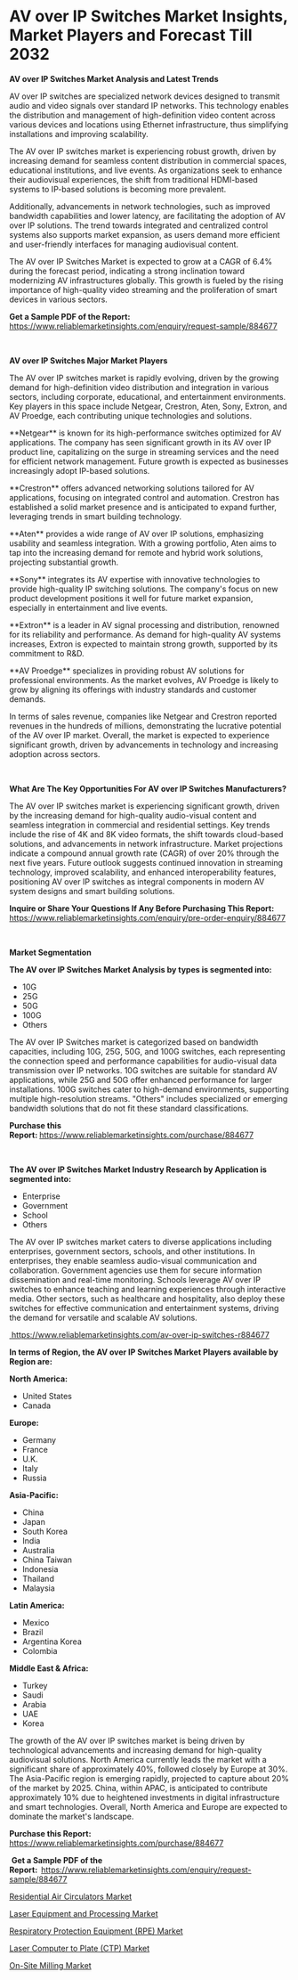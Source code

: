 <p><h1>AV over IP Switches Market Insights, Market Players and Forecast Till 2032</h1></p><p><strong>AV over IP Switches Market Analysis and Latest Trends</strong></p>
<p><p>AV over IP switches are specialized network devices designed to transmit audio and video signals over standard IP networks. This technology enables the distribution and management of high-definition video content across various devices and locations using Ethernet infrastructure, thus simplifying installations and improving scalability. </p><p>The AV over IP switches market is experiencing robust growth, driven by increasing demand for seamless content distribution in commercial spaces, educational institutions, and live events. As organizations seek to enhance their audiovisual experiences, the shift from traditional HDMI-based systems to IP-based solutions is becoming more prevalent. </p><p>Additionally, advancements in network technologies, such as improved bandwidth capabilities and lower latency, are facilitating the adoption of AV over IP solutions. The trend towards integrated and centralized control systems also supports market expansion, as users demand more efficient and user-friendly interfaces for managing audiovisual content. </p><p>The AV over IP Switches Market is expected to grow at a CAGR of 6.4% during the forecast period, indicating a strong inclination toward modernizing AV infrastructures globally. This growth is fueled by the rising importance of high-quality video streaming and the proliferation of smart devices in various sectors.</p></p>
<p><strong>Get a Sample PDF of the Report:&nbsp;</strong> <a href="https://www.reliablemarketinsights.com/enquiry/request-sample/884677?utm_campaign=1166&utm_medium=2&utm_source=Github&utm_content=ia&utm_term=28022025&utm_id=av-over-ip-switches">https://www.reliablemarketinsights.com/enquiry/request-sample/884677</a></p>
<p>&nbsp;</p>
<p><strong>AV over IP Switches Major Market Players</strong></p>
<p><p>The AV over IP switches market is rapidly evolving, driven by the growing demand for high-definition video distribution and integration in various sectors, including corporate, educational, and entertainment environments. Key players in this space include Netgear, Crestron, Aten, Sony, Extron, and AV Proedge, each contributing unique technologies and solutions.</p><p>**Netgear** is known for its high-performance switches optimized for AV applications. The company has seen significant growth in its AV over IP product line, capitalizing on the surge in streaming services and the need for efficient network management. Future growth is expected as businesses increasingly adopt IP-based solutions.</p><p>**Crestron** offers advanced networking solutions tailored for AV applications, focusing on integrated control and automation. Crestron has established a solid market presence and is anticipated to expand further, leveraging trends in smart building technology.</p><p>**Aten** provides a wide range of AV over IP solutions, emphasizing usability and seamless integration. With a growing portfolio, Aten aims to tap into the increasing demand for remote and hybrid work solutions, projecting substantial growth.</p><p>**Sony** integrates its AV expertise with innovative technologies to provide high-quality IP switching solutions. The company's focus on new product development positions it well for future market expansion, especially in entertainment and live events.</p><p>**Extron** is a leader in AV signal processing and distribution, renowned for its reliability and performance. As demand for high-quality AV systems increases, Extron is expected to maintain strong growth, supported by its commitment to R&D.</p><p>**AV Proedge** specializes in providing robust AV solutions for professional environments. As the market evolves, AV Proedge is likely to grow by aligning its offerings with industry standards and customer demands.</p><p>In terms of sales revenue, companies like Netgear and Crestron reported revenues in the hundreds of millions, demonstrating the lucrative potential of the AV over IP market. Overall, the market is expected to experience significant growth, driven by advancements in technology and increasing adoption across sectors.</p></p>
<p>&nbsp;</p>
<p><strong>What Are The Key Opportunities For AV over IP Switches Manufacturers?</strong></p>
<p><p>The AV over IP switches market is experiencing significant growth, driven by the increasing demand for high-quality audio-visual content and seamless integration in commercial and residential settings. Key trends include the rise of 4K and 8K video formats, the shift towards cloud-based solutions, and advancements in network infrastructure. Market projections indicate a compound annual growth rate (CAGR) of over 20% through the next five years. Future outlook suggests continued innovation in streaming technology, improved scalability, and enhanced interoperability features, positioning AV over IP switches as integral components in modern AV system designs and smart building solutions.</p></p>
<p><strong>Inquire or Share Your Questions If Any Before Purchasing This Report:</strong> <a href="https://www.reliablemarketinsights.com/enquiry/pre-order-enquiry/884677?utm_campaign=1166&utm_medium=2&utm_source=Github&utm_content=ia&utm_term=28022025&utm_id=av-over-ip-switches">https://www.reliablemarketinsights.com/enquiry/pre-order-enquiry/884677</a></p>
<p>&nbsp;</p>
<p><strong>Market Segmentation</strong></p>
<p><strong>The AV over IP Switches Market Analysis by types is segmented into:</strong></p>
<p><ul><li>10G</li><li>25G</li><li>50G</li><li>100G</li><li>Others</li></ul></p>
<p><p>The AV over IP Switches market is categorized based on bandwidth capacities, including 10G, 25G, 50G, and 100G switches, each representing the connection speed and performance capabilities for audio-visual data transmission over IP networks. 10G switches are suitable for standard AV applications, while 25G and 50G offer enhanced performance for larger installations. 100G switches cater to high-demand environments, supporting multiple high-resolution streams. "Others" includes specialized or emerging bandwidth solutions that do not fit these standard classifications.</p></p>
<p><strong>Purchase this Report:&nbsp;</strong><a href="https://www.reliablemarketinsights.com/purchase/884677?utm_campaign=1166&utm_medium=2&utm_source=Github&utm_content=ia&utm_term=28022025&utm_id=av-over-ip-switches">https://www.reliablemarketinsights.com/purchase/884677</a></p>
<p>&nbsp;</p>
<p><strong>The AV over IP Switches Market Industry Research by Application is segmented into:</strong></p>
<p><ul><li>Enterprise</li><li>Government</li><li>School</li><li>Others</li></ul></p>
<p><p>The AV over IP switches market caters to diverse applications including enterprises, government sectors, schools, and other institutions. In enterprises, they enable seamless audio-visual communication and collaboration. Government agencies use them for secure information dissemination and real-time monitoring. Schools leverage AV over IP switches to enhance teaching and learning experiences through interactive media. Other sectors, such as healthcare and hospitality, also deploy these switches for effective communication and entertainment systems, driving the demand for versatile and scalable AV solutions.</p></p>
<p><a href="https://www.reliablemarketinsights.com/av-over-ip-switches-r884677?utm_campaign=1166&utm_medium=2&utm_source=Github&utm_content=ia&utm_term=28022025&utm_id=av-over-ip-switches">&nbsp;https://www.reliablemarketinsights.com/av-over-ip-switches-r884677</a></p>
<p><strong>In terms of Region, the AV over IP Switches Market Players available by Region are:</strong></p>
<p>
    <p> <strong> North America: </strong>
        <ul>
            <li>United States</li>
            <li>Canada</li>
        </ul>
        </p> 
    <p> <strong> Europe: </strong>
        <ul>
            <li>Germany</li>
            <li>France</li>
            <li>U.K.</li>
            <li>Italy</li>
            <li>Russia</li>
        </ul>
        </p> 
    <p> <strong> Asia-Pacific: </strong>
        <ul>
            <li>China</li>
            <li>Japan</li>
            <li>South Korea</li>
            <li>India</li>
            <li>Australia</li>
            <li>China Taiwan</li>
            <li>Indonesia</li>
            <li>Thailand</li>
            <li>Malaysia</li>
        </ul>
        </p> 
    <p> <strong> Latin America: </strong>
        <ul>
            <li>Mexico</li>
            <li>Brazil</li>
            <li>Argentina Korea</li>
            <li>Colombia</li>
        </ul>
        </p> 
    <p> <strong> Middle East & Africa: </strong>
        <ul>
            <li>Turkey</li>
            <li>Saudi</li>
            <li>Arabia</li>
            <li>UAE</li>
            <li>Korea</li>
        </ul>
    </p>
    </p>
<p><p>The growth of the AV over IP switches market is being driven by technological advancements and increasing demand for high-quality audiovisual solutions. North America currently leads the market with a significant share of approximately 40%, followed closely by Europe at 30%. The Asia-Pacific region is emerging rapidly, projected to capture about 20% of the market by 2025. China, within APAC, is anticipated to contribute approximately 10% due to heightened investments in digital infrastructure and smart technologies. Overall, North America and Europe are expected to dominate the market's landscape.</p></p>
<p><strong>Purchase this Report: </strong><a href="https://www.reliablemarketinsights.com/purchase/884677?utm_campaign=1166&utm_medium=2&utm_source=Github&utm_content=ia&utm_term=28022025&utm_id=av-over-ip-switches">https://www.reliablemarketinsights.com/purchase/884677</a></p>
<p>&nbsp;<strong>Get a Sample PDF of the Report:&nbsp;&nbsp;</strong><a href="https://www.reliablemarketinsights.com/enquiry/request-sample/884677?utm_campaign=1166&utm_medium=2&utm_source=Github&utm_content=ia&utm_term=28022025&utm_id=av-over-ip-switches">https://www.reliablemarketinsights.com/enquiry/request-sample/884677</a></p>
<p><strong></strong></p>
<p><p><a href="https://github.com/mauripalmi/Market-Research-Report-List-6/blob/main/residential-air-circulators-market.md?utm_campaign=1166&utm_medium=2&utm_source=Github&utm_content=ia&utm_term=28022025&utm_id=av-over-ip-switches">Residential Air Circulators Market</a></p><p><a href="https://github.com/sca704osol/Market-Research-Report-List-1/blob/main/laser-equipment-and-processing-market.md?utm_campaign=1166&utm_medium=2&utm_source=Github&utm_content=ia&utm_term=28022025&utm_id=av-over-ip-switches">Laser Equipment and Processing Market</a></p><p><a href="https://github.com/nicoletavirag/Market-Research-Report-List-5/blob/main/respiratory-protection-equipment-rpe-market.md?utm_campaign=1166&utm_medium=2&utm_source=Github&utm_content=ia&utm_term=28022025&utm_id=av-over-ip-switches">Respiratory Protection Equipment (RPE) Market</a></p><p><a href="https://github.com/gulaimolin/Market-Research-Report-List-7/blob/main/laser-computer-to-plate-ctp-market.md?utm_campaign=1166&utm_medium=2&utm_source=Github&utm_content=ia&utm_term=28022025&utm_id=av-over-ip-switches">Laser Computer to Plate (CTP) Market</a></p><p><a href="https://github.com/kbollin866/Market-Research-Report-List-1/blob/main/on-site-milling-market.md?utm_campaign=1166&utm_medium=2&utm_source=Github&utm_content=ia&utm_term=28022025&utm_id=av-over-ip-switches">On-Site Milling Market</a></p></p>
